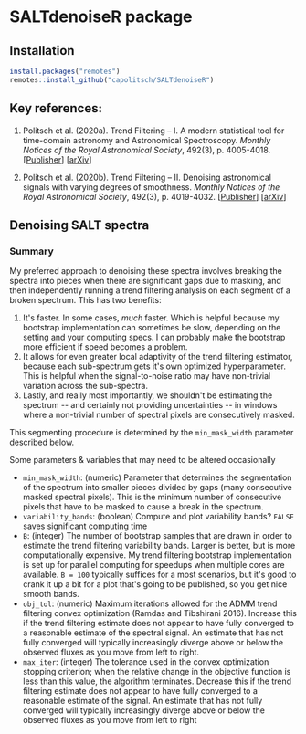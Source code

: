 # SALTdenoiseR package

## Installation
``` r
install.packages("remotes")
remotes::install_github("capolitsch/SALTdenoiseR")
```
## Key references:

1. Politsch et al. (2020a). Trend Filtering – I. A modern statistical tool for time-domain astronomy and Astronomical Spectroscopy. 
*Monthly Notices of the Royal Astronomical Society*, 492(3), p. 4005-4018. [[Publisher](https://academic.oup.com/mnras/article/492/3/4005/5704413)] [[arXiv](https://arxiv.org/abs/1908.07151)]

2. Politsch et al. (2020b). Trend Filtering – II. Denoising astronomical signals with varying degrees of smoothness. 
*Monthly Notices of the Royal Astronomical Society*, 492(3), p. 4019-4032. [[Publisher](https://academic.oup.com/mnras/article/492/3/4019/5704414)] [[arXiv](https://arxiv.org/abs/2001.03552)]


## Denoising SALT spectra

### Summary

My preferred approach to denoising these spectra involves breaking the spectra 
into pieces when there are significant gaps due to masking, and then 
independently running a trend filtering analysis on each segment of a broken
spectrum. This has two benefits: 

1. It's faster. In some cases, *much* faster. Which is helpful because
my bootstrap implementation can sometimes be slow, depending on the
setting and your computing specs. I can probably make the bootstrap
more efficient if speed becomes a problem.
2. It allows for even greater local adaptivity of the trend filtering
estimator, because each sub-spectrum gets it's own optimized
hyperparameter. This is helpful when the signal-to-noise ratio may
have non-trivial variation across the sub-spectra.
3. Lastly, and really most importantly, we shouldn't be estimating
the spectrum -- and certainly not providing uncertainties -- in
windows where a non-trivial number of spectral pixels are
consecutively masked.
       
This segmenting procedure is determined by the `min_mask_width` parameter 
described below.

Some parameters & variables that may need to be altered occasionally

* `min_mask_width`:    (numeric) Parameter that determines the segmentation of the
                       spectrum into smaller pieces divided by gaps (many 
                       consecutive masked spectral pixels). This is the minimum 
                       number of consecutive pixels that have to be masked to 
                       cause a break in the spectrum.
* `variability_bands`: (boolean) Compute and plot variability bands? `FALSE` saves
                       significant computing time
* `B`:             (integer) The number of bootstrap samples that are drawn 
                   in order to estimate the trend filtering variability bands. 
                   Larger is better, but is more computationally expensive. 
                   My trend filtering bootstrap implementation is set up for 
                   parallel computing for speedups when multiple cores are
                   available. `B = 100` typically suffices for a most 
                   scenarios, but it's good to crank it up a bit for a plot
                   that's going to be published, so you get nice smooth
                   bands.
* `obj_tol`:       (numeric) Maximum iterations allowed for the ADMM trend
                   filtering convex optimization (Ramdas and Tibshirani 2016). 
                   Increase this if the trend filtering estimate 
                   does not appear to have fully converged to a reasonable 
                   estimate of the spectral signal. An estimate that has not 
                   fully converged will typically increasingly diverge above 
                   or below the observed fluxes as you move from left to 
                   right.
* `max_iter`:      (integer) The tolerance used in the convex optimization 
                   stopping criterion; when the relative change in the 
                   objective function is less than this value, the algorithm 
                   terminates. Decrease this if the trend 
                   filtering estimate does not appear to have fully converged 
                   to a reasonable estimate of the signal. An estimate that 
                   has not fully converged will typically increasingly 
                   diverge above or below the observed fluxes as you move 
                   from left to right
